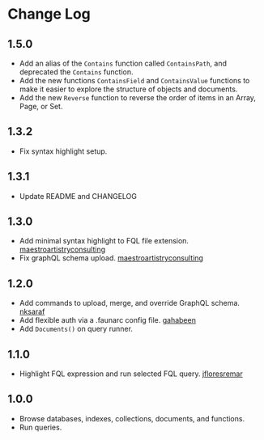 # Change Log

## 1.5.0

* Add an alias of the `Contains` function called `ContainsPath`, and deprecated the `Contains` function.
* Add the new functions `ContainsField` and `ContainsValue` functions to make it easier to explore the structure of objects and documents.
* Add the new `Reverse` function to reverse the order of items in an Array, Page, or Set.

## 1.3.2

* Fix syntax highlight setup.

## 1.3.1

* Update README and CHANGELOG

## 1.3.0

* Add minimal syntax highlight to FQL file extension. [maestroartistryconsulting](https://github.com/maestroartistryconsulting)
* Fix graphQL schema upload. [maestroartistryconsulting](https://github.com/maestroartistryconsulting)

## 1.2.0

* Add commands to upload, merge, and override GraphQL schema. [nksaraf](https://github.com/nksaraf)
* Add flexible auth via a .faunarc config file. [gahabeen](https://github.com/gahabeen)
* Add `Documents()` on query runner.

## 1.1.0

* Highlight FQL expression and run selected FQL query. [jfloresremar](https://github.com/jfloresremar)

## 1.0.0

* Browse databases, indexes, collections, documents, and functions.
* Run queries.
